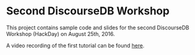 # Second DiscourseDB Workshop
This project contains sample code and slides for the second DiscourseDB Workshop (HackDay) on August 25th, 2016.

A video recording of the first tutorial can be found [here](https://www.youtube.com/watch?v=OGQQ1w6LHMs).
